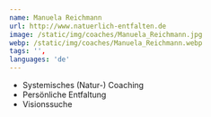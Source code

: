 ```yaml
---
name: Manuela Reichmann
url: http://www.natuerlich-entfalten.de
image: /static/img/coaches/Manuela_Reichmann.jpg
webp: /static/img/coaches/Manuela_Reichmann.webp
tags: '',
languages: 'de'
---
```


<ul><li>Systemisches (Natur-) Coaching</li><li>Persönliche Entfaltung</li><li>Visionssuche</li></ul>